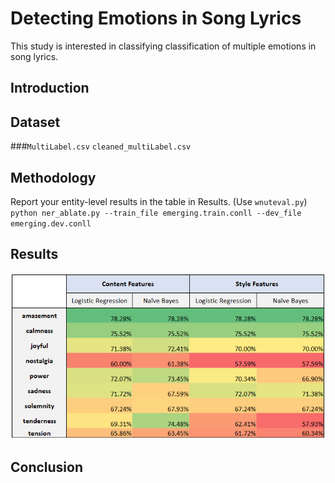 # Detecting Emotions in Song Lyrics

This study is interested in classifying  classification of multiple emotions in song lyrics. 

## Introduction

## Dataset 
###`MultiLabel.csv`
`cleaned_multiLabel.csv`

## Methodology
Report your entity-level results in the table in Results. (Use `wnuteval.py`)
`python ner_ablate.py --train_file emerging.train.conll --dev_file emerging.dev.conll`

## Results
![](https://github.com/akaAnam/detecting-emotion-in-song-lyrics/blob/main/visuals/results_heatmap.PNG?raw=true)


## Conclusion
